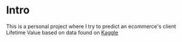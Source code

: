 # Intro 

This is a personal project where I try to predict an ecommerce's client Lifetime Value based on data found on [Kaggle](https://www.kaggle.com/vijayuv/onlineretail)